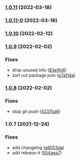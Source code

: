 ### [1.0.11](https://github.com/syfrtech/codegen/compare/1.0.11-0...1.0.11) (2022-03-18)

### [1.0.11-0](https://github.com/syfrtech/codegen/compare/1.0.10...1.0.11-0) (2022-03-18)

### [1.0.10](https://github.com/syfrapp/sdk/compare/1.0.9...1.0.10) (2022-02-12)

### [1.0.9](https://github.com/syfrapp/sdk/compare/1.0.8...1.0.9) (2022-02-02)


### Fixes

* drop unused info ([83e1fe6](https://github.com/syfrapp/sdk/commit/83e1fe627f69edf0f599f4f3d28cd88c505b594c))
* sort out package.json ([e7a114a](https://github.com/syfrapp/sdk/commit/e7a114a8687b4c15639f4eb2df64c7dae16e9dc6))

### [1.0.8](https://github.com/syfrapp/sdk/compare/1.0.7...1.0.8) (2022-02-02)


### Fixes

* stop git push ([4237ba6](https://github.com/syfrapp/sdk/commit/4237ba6654c5e3246fcfdfdb76767783087fe2f2))

### 1.0.7 (2021-12-24)


### Fixes

* add changelog ([a6053da](https://github.com/syfrapp/sdk/commit/a6053da6b7aca450c9396d93131be9e2d2d7c466))
* add release-it ([554aea7](https://github.com/syfrapp/sdk/commit/554aea7f528910a37c126ca363ddd3b00eef11cb))

